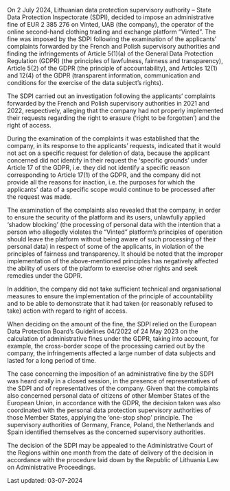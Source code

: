 On 2 July 2024, Lithuanian data protection supervisory authority – State Data Protection Inspectorate (SDPI), decided to impose an administrative fine of EUR 2 385 276 on Vinted, UAB (the company), the operator of the online second-hand clothing trading and exchange platform “Vinted”. The fine was imposed by the SDPI following the examination of the applicants’ complaints forwarded by the French and Polish supervisory authorities and finding the infringements of Article 5(1)(a) of the General Data Protection Regulation (GDPR) (the principles of lawfulness, fairness and transparency), Article 5(2) of the GDPR (the principle of accountability), and Articles 12(1) and 12(4) of the GDPR (transparent information, communication and conditions for the exercise of the data subject’s rights).

The SDPI carried out an investigation following the applicants’ complaints forwarded by the French and Polish supervisory authorities in 2021 and 2022, respectively, alleging that the company had not properly implemented their requests regarding the right to erasure (‘right to be forgotten’) and the right of access.

During the examination of the complaints it was established that the company, in its response to the applicants’ requests, indicated that it would not act on a specific request for deletion of data, because the applicant concerned did not identify in their request the ‘specific grounds’ under Article 17 of the GDPR, i.e. they did not identify a specific reason corresponding to Article 17(1) of the GDPR, and the company did not provide all the reasons for inaction, i.e. the purposes for which the applicants’ data of a specific scope would continue to be processed after the request was made.

The examination of the complaints also revealed that the company, in order to ensure the security of the platform and its users, unlawfully applied ‘shadow blocking’ (the processing of personal data with the intention that a person who allegedly violates the “Vinted” platform’s principles of operation should leave the platform without being aware of such processing of their personal data) in respect of some of the applicants, in violation of the principles of fairness and transparency. It should be noted that the improper implementation of the above-mentioned principles has negatively affected the ability of users of the platform to exercise other rights and seek remedies under the GDPR.

In addition, the company did not take sufficient technical and organisational measures to ensure the implementation of the principle of accountability and to be able to demonstrate that it had taken (or reasonably refused to take) action with regard to right of access.

When deciding on the amount of the fine, the SDPI relied on the European Data Protection Board’s Guidelines 04/2022 of 24 May 2023 on the calculation of administrative fines under the GDPR, taking into account, for example, the cross-border scope of the processing carried out by the company, the infringements affected a large number of data subjects and lasted for a long period of time.

The case concerning the imposition of an administrative fine by the SDPI was heard orally in a closed session, in the presence of representatives of the SDPI and of representatives of the company. Given that the complaints also concerned personal data of citizens of other Member States of the European Union, in accordance with the GDPR, the decision taken was also coordinated with the personal data protection supervisory authorities of those Member States, applying the ‘one-stop shop’ principle. The supervisory authorities of Germany, France, Poland, the Netherlands and Spain identified themselves as the concerned supervisory authorities.

The decision of the SDPI may be appealed to the Administrative Court of the Regions within one month from the date of delivery of the decision in accordance with the procedure laid down by the Republic of Lithuania Law on Administrative Proceedings.

Last updated: 03-07-2024

